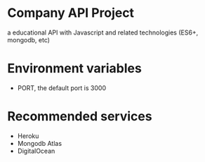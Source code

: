# Company API Project
a educational API with Javascript and related technologies (ES6+, mongodb, etc)

# Environment variables
- PORT, the default port is 3000

# Recommended services
* Heroku
* Mongodb Atlas
* DigitalOcean
